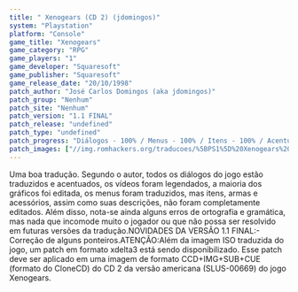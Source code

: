 ```yaml
---
title: " Xenogears (CD 2) (jdomingos)"
system: "Playstation"
platform: "Console"
game_title: "Xenogears"
game_category: "RPG"
game_players: "1"
game_developer: "Squaresoft"
game_publisher: "Squaresoft"
game_release_date: "20/10/1998"
patch_author: "José Carlos Domingos (aka jdomingos)"
patch_group: "Nenhum"
patch_site: "Nenhum"
patch_version: "1.1 FINAL"
patch_release: "undefined"
patch_type: "undefined"
patch_progress: "Diálogos - 100% / Menus - 100% / Itens - 100% / Acentuação - 100% / Vídeos - 100% / Gráficos - ???"
patch_images: ["//img.romhackers.org/traducoes/%5BPS1%5D%20Xenogears%20-%20jdomingos%20-%201.jpg","//img.romhackers.org/traducoes/%5BPS1%5D%20Xenogears%20-%20jdomingos%20-%204.jpg","//img.romhackers.org/traducoes/%5BPS1%5D%20Xenogears%20-%20jdomingos%20-%205.jpg"]
---
```

Uma boa tradução. Segundo o autor, todos os diálogos do jogo estão traduzidos e acentuados, os vídeos foram legendados, a maioria dos gráficos foi editada, os menus foram traduzidos, mas itens, armas e acessórios, assim como suas descrições, não foram completamente editados. Além disso, nota-se ainda alguns erros de ortografia e gramática, mas nada que incomode muito o jogador ou que não possa ser resolvido em futuras versões da tradução.NOVIDADES DA VERSÃO 1.1 FINAL:- Correção de alguns ponteiros.ATENÇÃO:Além da imagem ISO traduzida do jogo, um patch em formato xdelta3 está sendo disponibilizado. Esse patch deve ser aplicado em uma imagem de formato CCD+IMG+SUB+CUE (formato do CloneCD) do CD 2 da versão americana (SLUS-00669) do jogo Xenogears.